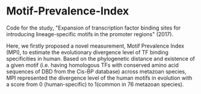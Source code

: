 # Motif-Prevalence-Index
Code for the study, "Expansion of transcription factor binding sites for introducing lineage-specific motifs in the promoter regions" (2017).

Here, we firstly proposed a novel measurement, Motif Prevalence Index (MPI), to estimate the evolutionary divergence level of TF binding specificities in human. Based on the phylogenetic distance and existence of a given motif (i.e. having homologous TFs with conserved amino acid sequences of DBD from the Cis-BP database) across metazoan species, MPI represented the divergence level of the human motifs in evolution with a score from 0 (human-specific) to 1(common in 76 metazoan species).
